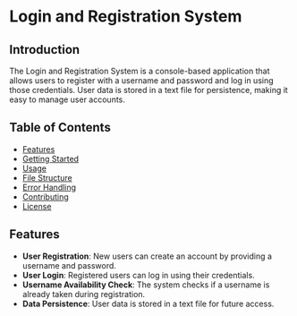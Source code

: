 # Login and Registration System

## Introduction

The Login and Registration System is a console-based application that allows users to register with a username and password and log in using those credentials. User data is stored in a text file for persistence, making it easy to manage user accounts.

## Table of Contents

- [Features](#features)
- [Getting Started](#getting-started)
- [Usage](#usage)
- [File Structure](#file-structure)
- [Error Handling](#error-handling)
- [Contributing](#contributing)
- [License](#license)

## Features

- **User Registration**: New users can create an account by providing a username and password.
- **User Login**: Registered users can log in using their credentials.
- **Username Availability Check**: The system checks if a username is already taken during registration.
- **Data Persistence**: User data is stored in a text file for future access.
